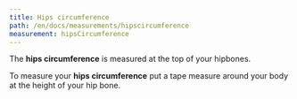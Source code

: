 ```yaml
---
title: Hips circumference
path: /en/docs/measurements/hipscircumference
measurement: hipsCircumference
---
```


The **hips circumference** is measured at the top of your hipbones.

To measure your **hips circumference** put a tape measure around your body at the height
of your hip bone.

